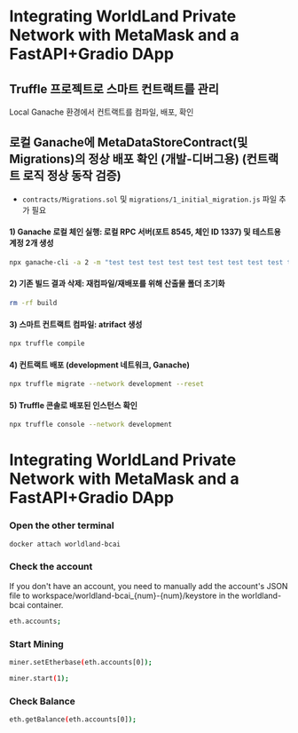 # Integrating WorldLand Private Network with MetaMask and a FastAPI+Gradio DApp
## Truffle 프로젝트로 스마트 컨트랙트를 관리
Local Ganache 환경에서 컨트랙트를 컴파일, 배포, 확인

## 로컬 Ganache에 MetaDataStoreContract(및 Migrations)의 정상 배포 확인 (개발-디버그용) (컨트랙트 로직 정상 동작 검증)
- `contracts/Migrations.sol` 및 `migrations/1_initial_migration.js` 파일 추가 필요
  
#### 1) Ganache 로컬 체인 실행: 로컬 RPC 서버(포트 8545, 체인 ID 1337) 및 테스트용 계정 2개 생성
```bash
npx ganache-cli -a 2 -m "test test test test test test test test test test test junk" --host 0.0.0.0 --port 8545 --networkId 1337
```
#### 2) 기존 빌드 결과 삭제: 재컴파일/재배포를 위해 산출물 폴더 초기화
```bash
rm -rf build
```
#### 3) 스마트 컨트랙트 컴파일: atrifact 생성
```bash
npx truffle compile
```
#### 4) 컨트랙트 배포 (development 네트워크, Ganache)
```bash
npx truffle migrate --network development --reset
```
#### 5) Truffle 콘솔로 배포된 인스턴스 확인
```bash
npx truffle console --network development
```

# Integrating WorldLand Private Network with MetaMask and a FastAPI+Gradio DApp

### Open the other terminal
```bash
docker attach worldland-bcai
```
### Check the account
If you don't have an account, you need to manually add the account's JSON file to workspace/worldland-bcai_{num}-{num}/keystore in the worldland-bcai container.
```bash
eth.accounts;
```
### Start Mining
```bash
miner.setEtherbase(eth.accounts[0]);
```
```bash
miner.start(1);
```
### Check Balance
```bash
eth.getBalance(eth.accounts[0]);
```
